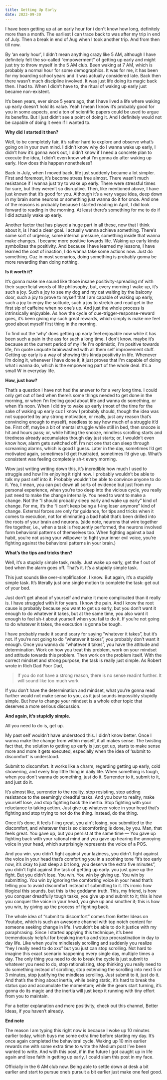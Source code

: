 ```yaml
---
title: Getting Up Early
date: 2023-09-30
---
```


I have been getting up at an early hour for i don't know how long, definitely more than a month. The earliest I can trace back to was after my trip in end of July. Then a break in end of Aug when I took another trip. And from then till now.

By ‘an early hour’, I didn’t mean anything crazy like 5 AM, although I have definitely felt the so-called “empowerment” of getting up early and might just try to throw myself in the 5 AM club. Been waking at 7 AM, which is probably a normal hour for some demographics. It was for me, it has been for my boarding school years and it was actually considered late. Back then there wasn’t much discipline involved. It was just life doing its magic back then. I had to. When I didn’t have to, the ritual of waking up early just became non-existent.

It’s been years, ever since 5 years ago, that I have lived a life where waking up early doesn’t hold its value. Yeah I mean I know it’s probably good for you in some aspects, and a ton of scientific papers could be used to argue its benefits. But I just didn’t see a point of doing it. And I definitely would not be capable of doing it even if I wanted to.

**Why did I started it then?**

Well, to be completely fair, it’s rather hard to explore and observe what’s going on in your own mind. I didn’t know why do I wanna wake up early, I didn’t how it’s gonna work out, I didn’t know if I need a concrete plan to execute the idea, I didn’t even know what I’m gonna do after waking up early. How does this happen nonetheless?

Back in July, when I moved back, life just suddenly became a lot simpler. First and foremost, it’s become stress free almost. There wasn’t much resistance if I wanna just try to wake up early. There were stressful times for sure, but they weren’t so disruptive. Then, like mentioned above, I have just known that it’s good for you. Although it’s a very vague idea, deep down in my brain some neurons or something just wanna do it for once. And one of the reasons is probably because I started reading in April, I did look forward to reading in the morning. At least there’s something for me to do if I did actually wake up early.

Another factor that has played a huge part in all these, now that I think about it, is I had a clear goal. I actually wanna achieve something. There’s some sort of urgency, some internal pressure, something inside that wanna make changes. I became more positive towards life. Waking up early kinda symbolizes the positivity. And because I have learned my lessons, I have learned the cost of inaction, I do wanna take some actions now. Just do something. Cuz in most scenarios, doing something is probably gonna be more rewarding than doing nothing.

**Is it worth it?**

It’s gonna make me sound like those insane positivity-spreading mf with their superficial words of life philosophy, but, every morning I wake up, it’s such a joy. Such a joy to see my dog and my cat waiting by the balcony door, such a joy to prove to myself that I am capable of waking up early, such a joy to enjoy the solitude, such a joy to stretch and read get in the first sip of caffeine when no one’s up. And just the whole process is intrinsically enjoyable. As how the cycle of cue-trigger-response-reward goes, it’s been giving my such great rewards, which simply is make me feel good about myself first thing in the morning.

To find out the ‘why’ does getting up early feel enjoyable now while it has been such a pain in the ass for such a long time. I don't know. maybe it’s because at the current period of my life I'm optimistic, I'm positive towards life, I’m quote unquote brainwashed with all them self improvement stuff. Getting up early is a way of showing this kinda positivity in life. Whenever I’m doing it, whenever I have done it, it just proves that I'm capable of doing what i wanna do, which is the empowering part of the whole deal. It’s a small W in everyday life.

**How, just how?**

That’s a question I have not had the answer to for a very long time. I could only get out of bed when there’s some things needed to get done in the morning, or when I’m feeling good about life and wanna do something, or when it’s noon. When I did try to wake up early (most of the time for the sake of waking up early cuz I know I probably should, though the idea was not supported by any strong motivation, or really, just any reason that’s convincing enough to myself), needless to say how much of a struggle it’d be. First off, maybe a bit of mental struggle while still in bed, then snooze is hit and hours pass; or, while hitting the snooze, mindless scrolling starts and tiredness already accumulates though day just starts; or, I wouldn’t even know how, alarm gets switched off. I’m not one that can sleep through screaming alarms, which is good I guess. Later in the day, sometimes I’d get motivated again, sometimes I’d get frustrated, sometimes I’d give up. What’s consistent was feeling completely sh-t every morning.

Wow just writing writing down this, it’s incredible how much I used to struggle and how I’m enjoying it right now. I probably wouldn’t be able to talk my past self into it. Probably wouldn’t be able to convince anyone to do it. Yea, I mean, you can put down all sorts of evidence but just from my personal experience, when you’re too deep into the vicious cycle, you really just need to make the change internally. You need to want to make a change. Not the “I should probably sleep early and wake up early” kind of change. For me, it’s the “I can’t keep being a f-ing loser anymore” kind of change. External forces are only for guidance, for tips and tricks when it comes to execution, not for eliminating a bad habit that’s been drilled into the roots of your brain and neurons. (side note, neurons that wire together fire together, i.e., when a task is frequently performed, the neurons involved form behavioral patterns of themselves too. When fighting against a bad habit, you’re not using your willpower to fight your inner evil voice, you’re fighting against the behavioral patterns in your brain.)

**What’s the tips and tricks then?**

Well, it’s a stupidly simple task, really. Just wake up early, get the f out of bed when the alarm goes off. That’s it. It’s a stupidly simple task.

This just sounds like over-simplification. I know. But again, it’s a stupidly simple task. It’s literally just one single motion to complete the task: get out of your bed.

Just don’t get ahead of yourself and make it more complicated than it really is. I have struggled with it for years. I know the pain. And I know the root cause is probably because you want to get up early, but you don’t want it enough to do whatever it takes, but at the same time, you also want it enough to feel sh-t about yourself when you fail to do it. If you’re not going to do whatever it takes, the execution is gonna be tough.

I have probably made it sound scary for saying “whatever it takes”, but it’s not. If you’re not going to do “whatever it takes”, you probably don’t want it enough. Once you wanna do “whatever it takes”, you have the attitude and determination. Work on how you treat this problem, work on your mindset and attitude towards this problem. Then work on the problem itself. With the correct mindset and strong purpose, the task is really just simple. As Robert wrote in Rich Dad Poor Dad,

> If you do not have a strong reason, there is no sense readint further. It will sound like too much work

If you don’t have the determination and mindset, what you’re gonna read further would not make sense to you, as it just sounds impossibly stupidly simple. But how to change your mindset is a whole other topic that deserves a more serious discussion.

**And again, it’s stupidly simple.**

All you need to do is, get up.

My past self wouldn’t have understood this. I didn’t know better. Once I wanna make the change from within myself, it all makes sense. The twisting fact that, the solution to getting up early is just get up, starts to make sense more and more it gets executed, especially when the idea of ‘submit to discomfort’ is understood.

Submit to discomfort. It works like a charm, regarding getting up early, cold showering, and every tiny little thing in daily life. When something is tough, when you don't wanna do something, just do it. Surrender to it, submit to it, and just do it.

It’s almost like, surrender to the reality, stop resisting, stop adding resistance to the seemingly dreadful tasks. And you bow to reality, make yourself lose, and stop fighting back the inertia. Stop fighting with your reluctance to taking action. Just give up whatever voice in your head that’s fighting and stop trying to not do the thing. Instead, do the thing.

Once it’s done, it feels f-ing great. you ain't losing, you submitted to the discomfort, and whatever that is so discomforting is done, by you. Man, that feels great. You gave up, but you persist at the same time — You gave up fighting back with your rational mind and you gave up hearing the annoying voice in your head, which surprisingly represents the voice of a POS.

And you win. you didn’t fight against your laziness, you didn't fight against the voice in your head that’s comforting you in a soothing tone “it’s too early now, it’s okay to just sleep a bit long, you deserve the extra five minutes”, you didn't fight against the task of getting up early. you just gave up the fight. But you didn't lose. You win. You win by giving up. You win by submitting. You win by ignoring the comforting voice in your head that’s telling you to avoid discomfort instead of submitting to it. It’s ironic how illogical this sounds. but this is the goddamn truth. This, my friend, is how you conquer dreadfully tough tasks, you give up and submit to it; this is how you conquer the voice in your head, you give up and smother it; this is how you win, by giving up the process of fighting back.

The whole idea of “submit to discomfort” comes from Better Ideas on Youtube, which is such an awesome channel with top notch content for someone seeking change in life. I wouldn’t be able to do it justice with my paraphrasing. Since I started applying this technique, it’s been tremendously helpful for breaking inertia and stop procrastination in day to day life. Like when you’re mindlessly scrolling and suddenly you realize “hey I really need to do xxx” but you just can stop scrolling. Not hard to imagine this exact scenario happening every single day, multiple times a day. The only thing you need to do to break the cycle is just submit to whatever you need to do, stop rationalizing, stop thinking you really need to do something instead of scrolling, stop extending the scrolling into next 5 or 3 minutes, stop justifying the mindless scrolling. Just submit to it, just do it. And that’s the thing about inertia, while being static, it’s hard to break the status quo and accumulate the momentum; while the gears start turning, it’s gonna do its magic and the inertia will just keep it running with tiny effort from you to maintain.

For a better explanation and more positivity, check out this channel, Better Ideas, if you haven’t already.

**End note**

The reason I am typing this right now is because I woke up 10 minutes earlier today, which buys me some extra time before starting my day. It’s once again completed the behavioral cycle. Waking up 10 min earlier rewards me with some extra time to write the Medium post I’ve been wanted to write. And with this post, if in the future I got caught up in life again and lose faith in getting up early, I could slam this post in my face.

Officially in the 6 AM club now. Being able to settle down at desk a bit earlier and start to pursue one’s pursuit a bit earlier just make one feel good.